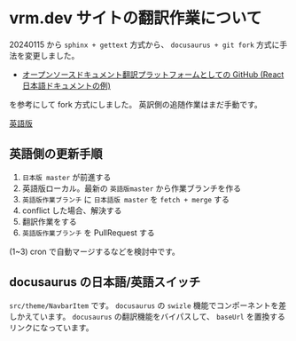 # vrm.dev サイトの翻訳作業について

20240115 から `sphinx + gettext` 方式から、
`docusaurus + git fork` 方式に手法を変更しました。

- [オープンソースドキュメント翻訳プラットフォームとしての GitHub (React 日本語ドキュメントの例)](https://zenn.dev/smikitky/articles/0d250f7367eda9)

を参考にして fork 方式にしました。
英訳側の追随作業はまだ手動です。

[英語版](https://github.com/vrm-c/vrm.dev.en)

## 英語側の更新手順

1. `日本版 master` が前進する
2. 英語版ローカル。最新の `英語版master` から作業ブランチを作る
3. `英語版作業ブランチ` に `日本語版 master` を `fetch + merge` する
4. conflict した場合、解決する
5. 翻訳作業をする
6. `英語版作業ブランチ` を PullRequest する

(1~3) cron で自動マージするなどを検討中です。

## docusaurus の日本語/英語スイッチ

`src/theme/NavbarItem` です。
`docusaurus` の `swizle` 機能でコンポーネントを差しかえています。
`docusaurus` の翻訳機能をバイパスして、 `baseUrl` を置換するリンクになっています。

